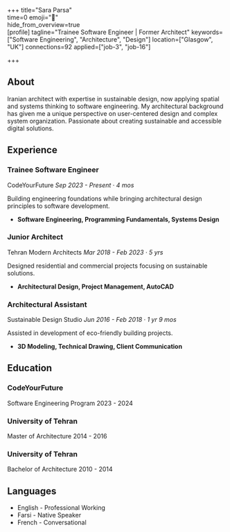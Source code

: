 +++ 
title="Sara Parsa"  
time=0 
emoji="👤"  
hide_from_overview=true  
[profile] 
tagline="Trainee Software Engineer | Former Architect" 
keywords=["Software Engineering", "Architecture", "Design"] 
location=["Glasgow", "UK"] 
connections=92 
applied=["job-3", "job-16"] 

+++

## About

Iranian architect with expertise in sustainable design, now applying spatial and systems thinking to software engineering. My architectural background has given me a unique perspective on user-centered design and complex system organization. Passionate about creating sustainable and accessible digital solutions.

## Experience

### Trainee Software Engineer

CodeYourFuture
_Sep 2023 - Present · 4 mos_

Building engineering foundations while bringing architectural design principles to software development.

- **Software Engineering, Programming Fundamentals, Systems Design**

### Junior Architect

Tehran Modern Architects
_Mar 2018 - Feb 2023 · 5 yrs_

Designed residential and commercial projects focusing on sustainable solutions.

- **Architectural Design, Project Management, AutoCAD**

### Architectural Assistant

Sustainable Design Studio
_Jun 2016 - Feb 2018 · 1 yr 9 mos_

Assisted in development of eco-friendly building projects.

- **3D Modeling, Technical Drawing, Client Communication**

## Education

### CodeYourFuture

Software Engineering Program
2023 - 2024

### University of Tehran

Master of Architecture
2014 - 2016

### University of Tehran

Bachelor of Architecture
2010 - 2014

## Languages

- English - Professional Working
- Farsi - Native Speaker
- French - Conversational

